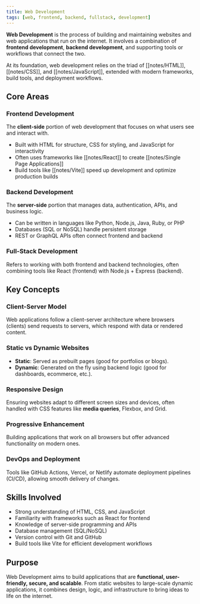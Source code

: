 ```yaml
---
title: Web Development
tags: [web, frontend, backend, fullstack, development]
---
```

**Web Development** is the process of building and maintaining websites and web applications that run on the internet. It involves a combination of **frontend development**, **backend development**, and supporting tools or workflows that connect the two.  

At its foundation, web development relies on the triad of [[notes/HTML]], [[notes/CSS]], and [[notes/JavaScript]], extended with modern frameworks, build tools, and deployment workflows.  

## Core Areas
### Frontend Development
The **client-side** portion of web development that focuses on what users see and interact with.  
- Built with HTML for structure, CSS for styling, and JavaScript for interactivity  
- Often uses frameworks like [[notes/React]] to create [[notes/Single Page Applications]]  
- Build tools like [[notes/Vite]] speed up development and optimize production builds  
### Backend Development
The **server-side** portion that manages data, authentication, APIs, and business logic.  
- Can be written in languages like Python, Node.js, Java, Ruby, or PHP  
- Databases (SQL or NoSQL) handle persistent storage  
- REST or GraphQL APIs often connect frontend and backend  
### Full-Stack Development
Refers to working with both frontend and backend technologies, often combining tools like React (frontend) with Node.js + Express (backend).  

## Key Concepts
### Client-Server Model
Web applications follow a client-server architecture where browsers (clients) send requests to servers, which respond with data or rendered content.  
### Static vs Dynamic Websites
- **Static**: Served as prebuilt pages (good for portfolios or blogs).  
- **Dynamic**: Generated on the fly using backend logic (good for dashboards, ecommerce, etc.).  
### Responsive Design
Ensuring websites adapt to different screen sizes and devices, often handled with CSS features like **media queries**, Flexbox, and Grid.  
### Progressive Enhancement
Building applications that work on all browsers but offer advanced functionality on modern ones.  
### DevOps and Deployment
Tools like GitHub Actions, Vercel, or Netlify automate deployment pipelines (CI/CD), allowing smooth delivery of changes.  

## Skills Involved
- Strong understanding of HTML, CSS, and JavaScript  
- Familiarity with frameworks such as React for frontend  
- Knowledge of server-side programming and APIs  
- Database management (SQL/NoSQL)  
- Version control with Git and GitHub  
- Build tools like Vite for efficient development workflows

## Purpose
Web Development aims to build applications that are **functional, user-friendly, secure, and scalable**. From static websites to large-scale dynamic applications, it combines design, logic, and infrastructure to bring ideas to life on the internet.
